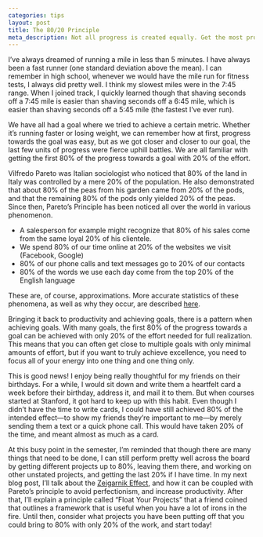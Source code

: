 ```yaml
---
categories: tips
layout: post
title: The 80/20 Principle
meta_description: Not all progress is created equally. Get the most productivity for the least amount of time with the Pareto Principle.
---
```


I’ve always dreamed of running a mile in less than 5 minutes. I have always been a fast runner (one standard deviation above the mean). I can remember in high school, whenever we would have the mile run for fitness tests, I always did pretty well. I think my slowest miles were in the 7:45 range. When I joined track, I quickly learned though that shaving seconds off a 7:45 mile is easier than shaving seconds off a 6:45 mile, which is easier than shaving seconds off a 5:45 mile (the fastest I’ve ever run).

We have all had a goal where we tried to achieve a certain metric. Whether it’s running faster or losing weight, we can remember how at first, progress towards the goal was easy, but as we got closer and closer to our goal, the last few units of progress were fierce uphill battles. We are all familiar with getting the first 80% of the progress towards a goal with 20% of the effort.

Vilfredo Pareto was Italian sociologist who noticed that 80% of the land in Italy was controlled by a mere 20% of the population. He also demonstrated that about 80% of the peas from his garden came from 20% of the pods, and that the remaining 80% of the pods only yielded 20% of the peas. Since then, Pareto’s Principle has been noticed all over the world in various phenomenon.

- A salesperson for example might recognize that 80% of his sales come from the same loyal 20% of his clientele.
- We spend 80% of our time online at 20% of the websites we visit (Facebook, Google)
- 80% of our phone calls and text messages go to 20% of our contacts
- 80% of the words we use each day come from the top 20% of the English language

These are, of course, approximations. More accurate statistics of these phenomena, as well as why they occur, are described [here][1].

Bringing it back to productivity and achieving goals, there is a pattern when achieving goals. With many goals, the first 80% of the progress towards a goal can be achieved with only 20% of the effort needed for full realization. This means that you can often get close to multiple goals with only minimal amounts of effort, but if you want to truly achieve excellence, you need to focus all of your energy into one thing and one thing only.

This is good news! I enjoy being really thoughtful for my friends on their birthdays. For a while, I would sit down and write them a heartfelt card a week before their birthday, address it, and mail it to them. But when courses started at Stanford, it got hard to keep up with this habit. Even though I didn’t have the time to write cards, I could have still achieved 80% of the intended effect—to show my friends they’re important to me—by merely sending them a text or a quick phone call. This would have taken 20% of the time, and meant almost as much as a card.

At this busy point in the semester, I’m reminded that though there are many things that need to be done, I can still perform pretty well across the board by getting different projects up to 80%, leaving them there, and working on other unstated projects, and getting the last 20% if I have time. In my next blog post, I’ll talk about the [Zeigarnik Effect][2], and how it can be coupled with Pareto’s principle to avoid perfectionism, and increase productivity.  After that, I’ll explain a principle called “Float Your Projects” that a friend coined that outlines a framework that is useful when you have a lot of irons in the fire. Until then, consider what projects you have been putting off that you could bring to 80% with only 20% of the work, and start today!

[1]:	https://arxiv.org/PS_cache/cond-mat/pdf/0412/0412004v3.pdf "Pareto's Power law distribution"
[2]:	https://en.wikipedia.org/wiki/Zeigarnik_effect